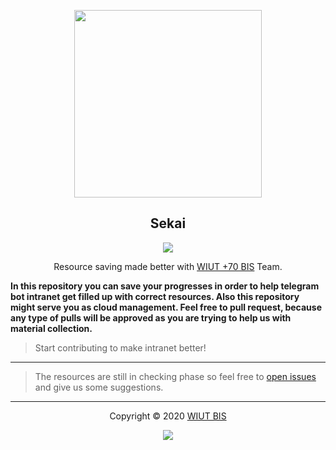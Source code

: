 <p align="center"><a href="https://t.me/westmaid_bot" target="_blank"><img height="300" width="300" src="https://raw.githubusercontent.com/wiut-bis/newiut.deprecated/main/assets/logo.png"/></a></p>

<h2 align="center">Sekai</h2>

<p align="center"><a href="https://t.me/westmaid_bot"><img src="https://img.shields.io/static/v1.svg?style=flat-square&label=heroku&message=deployed&logoColor=eceff4&logo=github&colorA=000000&colorB=ffffff"/></a></p>

<p align="center"> Resource saving made better with <a href="https://t.me/s/SeventyPlusBIS" target="_blank">WIUT +70 BIS</a> Team.</p>

**In this repository you can save your progresses in order to help telegram bot intranet get filled up with correct resources. Also this repository might serve you as cloud management. Feel free to pull request, because any type of pulls will be approved as you are trying to help us with material collection.**

> Start contributing to make intranet better!

---

> The resources are still in checking phase so feel free to
> [open issues](https://github.com/wiut-bis/sekai/issues/new) and give us some
> suggestions.

---

<p align="center">Copyright &copy; 2020 <a href="https://github.com/wiut-bis/" target="_blank">WIUT BIS</a></p>

<p align="center"><a href="https://github.com/wiut-bis/sekai/blob/master/license"><img src="https://img.shields.io/static/v1.svg?style=flat-square&label=License&message=MIT&logoColor=eceff4&logo=github&colorA=000000&colorB=ffffff"/></a></p>